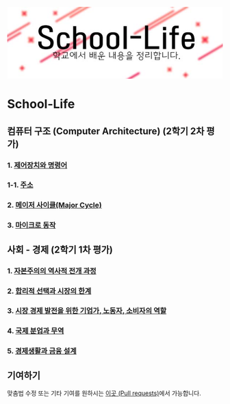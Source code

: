 ![Indirect Addressing Mode](./images/school-life.jpg)
# School-Life

## 컴퓨터 구조 (Computer Architecture) (2학기 2차 평가)
### 1. [제어장치와 명령어](https://github.com/SkyLightQP/school-life/blob/master/ComputerArch/Instruction.md)
### 1-1. [주소](https://github.com/SkyLightQP/school-life/blob/master/ComputerArch/Address.md)
### 2. [메이저 사이클(Major Cycle)](https://github.com/SkyLightQP/school-life/blob/master/ComputerArch/MajorCycle.md)
### 3. [마이크로 동작](https://github.com/SkyLightQP/school-life/blob/master/ComputerArch/Micro.md)

## 사회 - 경제 (2학기 1차 평가)
### 1. [자본주의의 역사적 전개 과정](https://github.com/SkyLightQP/school-life/blob/master/Social/Economy/CapitalismHistory.md)
### 2. [합리적 선택과 시장의 한계](https://github.com/SkyLightQP/school-life/blob/master/Social/Economy/MarketEconomy.md)
### 3. [시장 경제 발전을 위한 기업가, 노동자, 소비자의 역할](https://github.com/SkyLightQP/school-life/blob/master/Social/Economy/RulesConsumerWorker.md)
### 4. [국제 분업과 무역](https://github.com/SkyLightQP/school-life/blob/master/Social/Economy/Trade.md)
### 5. [경제생활과 금융 설계](https://github.com/SkyLightQP/school-life/blob/master/Social/Economy/FinanceDesign.md)

## 기여하기
맞춤법 수정 또는 기타 기여를 원하시는 [이곳 (Pull requests)](https://github.com/SkyLightQP/school-life/pulls)에서 가능합니다.